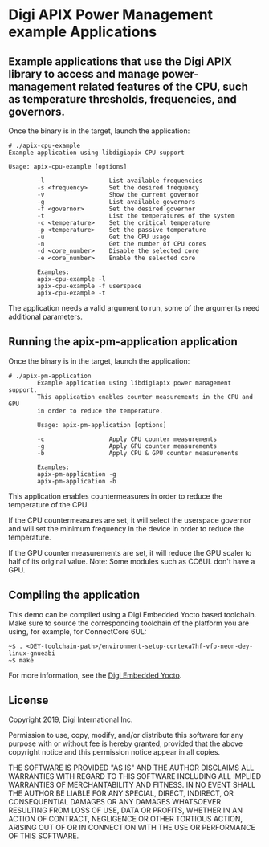 Digi APIX Power Management example Applications
===============================================

Example applications that use the Digi APIX library to access and manage
power-management related features of the CPU, such as temperature thresholds,
frequencies, and governors.
-----------------------
Once the binary is in the target, launch the application:

```
# ./apix-cpu-example
Example application using libdigiapix CPU support

Usage: apix-cpu-example [options]

		-l                  List available frequencies
		-s <frequency>      Set the desired frequency
		-v                  Show the current governor
		-g                  List available governors
		-f <governor>       Set the desired governor
		-t                  List the temperatures of the system
		-c <temperature>    Set the critical temperature
		-p <temperature>    Set the passive temperature
		-u                  Get the CPU usage
		-n                  Get the number of CPU cores
		-d <core_number>    Disable the selected core
		-e <core_number>    Enable the selected core

		Examples:
		apix-cpu-example -l
		apix-cpu-example -f userspace
		apix-cpu-example -t
```

The application needs a valid argument to run, some of the arguments need additional parameters.

Running the apix-pm-application application
-----------------------
Once the binary is in the target, launch the application:

```
# ./apix-pm-application
		Example application using libdigiapix power management support.
		This application enables counter measurements in the CPU and GPU
		in order to reduce the temperature.

		Usage: apix-pm-application [options]

		-c                  Apply CPU counter measurements
		-g                  Apply GPU counter measurements
		-b                  Apply CPU & GPU counter measurements

		Examples:
		apix-pm-application -g
		apix-pm-application -b
```

This application enables countermeasures in order to reduce the temperature of the CPU.

If the CPU countermeasures are set, it will select the userspace governor and will set
the minimum frequency in the device in order to reduce the temperature.

If the GPU counter measurements are set, it will reduce the GPU scaler to half of its original value.
Note: Some modules such as CC6UL don't have a GPU.

Compiling the application
-------------------------
This demo can be compiled using a Digi Embedded Yocto based toolchain. Make
sure to source the corresponding toolchain of the platform you are using,
for example, for ConnectCore 6UL:
```
~$ . <DEY-toolchain-path>/environment-setup-cortexa7hf-vfp-neon-dey-linux-gnueabi
~$ make
```

For more information, see the [Digi Embedded Yocto](https://github.com/digi-embedded/meta-digi).

License
-------
Copyright 2019, Digi International Inc.

Permission to use, copy, modify, and/or distribute this software for any purpose
with or without fee is hereby granted, provided that the above copyright notice
and this permission notice appear in all copies.

THE SOFTWARE IS PROVIDED "AS IS" AND THE AUTHOR DISCLAIMS ALL WARRANTIES WITH
REGARD TO THIS SOFTWARE INCLUDING ALL IMPLIED WARRANTIES OF MERCHANTABILITY AND
FITNESS. IN NO EVENT SHALL THE AUTHOR BE LIABLE FOR ANY SPECIAL, DIRECT,
INDIRECT, OR CONSEQUENTIAL DAMAGES OR ANY DAMAGES WHATSOEVER RESULTING FROM LOSS
OF USE, DATA OR PROFITS, WHETHER IN AN ACTION OF CONTRACT, NEGLIGENCE OR OTHER
TORTIOUS ACTION, ARISING OUT OF OR IN CONNECTION WITH THE USE OR PERFORMANCE OF
THIS SOFTWARE.

